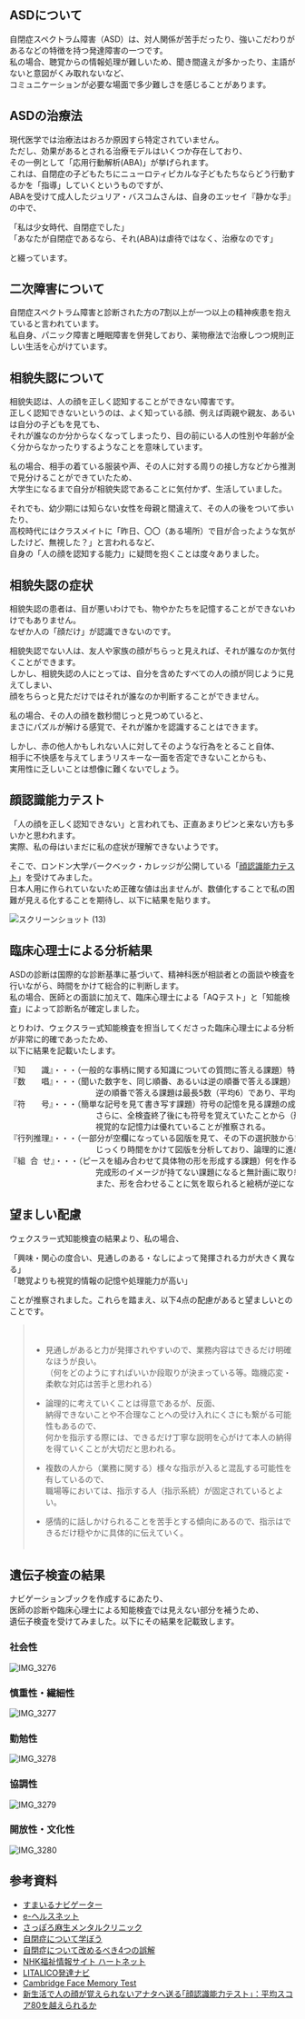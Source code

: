 ## ASDについて

自閉症スペクトラム障害（ASD）は、対人関係が苦手だったり、強いこだわりがあるなどの特徴を持つ発達障害の一つです。  
私の場合、聴覚からの情報処理が難しいため、聞き間違えが多かったり、主語がないと意図がくみ取れないなど、  
コミュニケーションが必要な場面で多少難しさを感じることがあります。  
  
## ASDの治療法

現代医学では治療法はおろか原因すら特定されていません。  
ただし、効果があるとされる治療モデルはいくつか存在しており、  
その一例として「応用行動解析(ABA)」が挙げられます。  
これは、自閉症の子どもたちにニューロティピカルな子どもたちならどう行動するかを「指導」していくというものですが、  
ABAを受けて成人したジュリア・バスコムさんは、自身のエッセイ『静かな手』の中で、  
  
「私は少女時代、自閉症でした」  
「あなたが自閉症であるなら、それ(ABA)は虐待ではなく、治療なのです」  
  
と綴っています。  
  
## 二次障害について

自閉症スペクトラム障害と診断された方の7割以上が一つ以上の精神疾患を抱えていると言われています。  
私自身、パニック障害と睡眠障害を併発しており、薬物療法で治療しつつ規則正しい生活を心がけています。  

## 相貌失認について

相貌失認は、人の顔を正しく認知することができない障害です。  
正しく認知できないというのは、よく知っている顔、例えば両親や親友、あるいは自分の子どもを見ても、  
それが誰なのか分からなくなってしまったり、目の前にいる人の性別や年齢が全く分からなかったりするようなことを意味しています。  
  
私の場合、相手の着ている服装や声、その人に対する周りの接し方などから推測で見分けることができていたため、  
大学生になるまで自分が相貌失認であることに気付かず、生活していました。  
  
それでも、幼少期には知らない女性を母親と間違えて、その人の後をついて歩いたり、  
高校時代にはクラスメイトに「昨日、〇〇（ある場所）で目が合ったような気がしたけど、無視した？」と言われるなど、  
自身の「人の顔を認知する能力」に疑問を抱くことは度々ありました。  
  
## 相貌失認の症状
  
相貌失認の患者は、目が悪いわけでも、物やかたちを記憶することができないわけでもありません。  
なぜか人の「顔だけ」が認識できないのです。  

相貌失認でない人は、友人や家族の顔がちらっと見えれば、それが誰なのか気付くことができます。  
しかし、相貌失認の人にとっては、自分を含めたすべての人の顔が同じように見えてしまい、  
顔をちらっと見ただけではそれが誰なのか判断することができません。  
  
私の場合、その人の顔を数秒間じっと見つめていると、  
まさにパズルが解ける感覚で、それが誰かを認識することはできます。  

しかし、赤の他人かもしれない人に対してそのような行為をとること自体、  
相手に不快感を与えてしまうリスキーな一面を否定できないことからも、  
実用性に乏しいことは想像に難くないでしょう。  
  
## 顔認識能力テスト
  
「人の顔を正しく認知できない」と言われても、正直あまりピンと来ない方も多いかと思われます。  
実際、私の母はいまだに私の症状が理解できないようです。  
  
そこで、ロンドン大学バークベック・カレッジが公開している「[顔認識能力テスト](https://www.bbk.ac.uk/psychology/psychologyexperiments/experiments/facememorytest/)」を受けてみました。  
日本人用に作られていないため正確な値は出ませんが、数値化することで私の困難が見える化することを期待し、以下に結果を貼ります。  
  
![スクリーンショット (13)](https://user-images.githubusercontent.com/91779250/147037168-9037c92c-c4e6-49a7-8ead-0b7867bea646.png)
  
## 臨床心理士による分析結果

ASDの診断は国際的な診断基準に基づいて、精神科医が相談者との面談や検査を行いながら、時間をかけて総合的に判断します。  
私の場合、医師との面談に加えて、臨床心理士による「AQテスト」と「知能検査」によって診断名が確定しました。  
  
とりわけ、ウェクスラー式知能検査を担当してくださった臨床心理士による分析が非常に的確であったため、  
以下に結果を記載いたします。  
  
<pre>
『知　　識』・・・（一般的な事柄に関する知識についての質問に答える課題）特に歴史や科学に関する知識に優れている。  
『数　　唱』・・・（聞いた数字を、同じ順番、あるいは逆の順番で答える課題）同じ順番で答える課題は最長6数（平均7）、  
                  逆の順番で答える課題は最長5数（平均6）であり、平均よりもやや少ない傾向にあった。  
『符　　号』・・・（簡単な記号を見て書き写す課題）符号の記憶を見る課題の成績は満点で、  
                  さらに、全検査終了後にも符号を覚えていたことから（形態に関する）  
                  視覚的な記憶力は優れていることが推察される。                  
『行列推理』・・・（一部分が空欄になっている図版を見て、その下の選択肢から空欄に当てはまるものを選ぶ課題）  
                  じっくり時間をかけて図版を分析しており、論理的に進めようとする姿勢が強く感じられた。  
『組 合 せ』・・・（ピースを組み合わせて具体物の形を形成する課題）何を作るか推測しやすい課題は非常にスピーディーにこなすが、  
                  完成形のイメージが持てない課題になると無計画に取り組む様子が見られた。  
                  また、形を合わせることに気を取られると絵柄が逆になっても気が付かなかった。  
</pre>
  
  
## 望ましい配慮

ウェクスラー式知能検査の結果より、私の場合、  
  
「興味・関心の度合い、見通しのある・なしによって発揮される力が大きく異なる」  
「聴覚よりも視覚的情報の記憶や処理能力が高い」  
  
ことが推察されました。これらを踏まえ、以下4点の配慮があると望ましいとのことです。  
  
> 　
> - 見通しがあると力が発揮されやすいので、業務内容はできるだけ明確なほうが良い。  
>  （何をどのようにすればいいか段取りが決まっている等。臨機応変・柔軟な対応は苦手と思われる）  
>   
> - 論理的に考えていくことは得意であるが、反面、  
>  納得できないことや不合理なことへの受け入れにくさにも繋がる可能性もあるので、  
>  何かを指示する際には、できるだけ丁寧な説明を心がけて本人の納得を得ていくことが大切だと思われる。  
>  
> - 複数の人から（業務に関する）様々な指示が入ると混乱する可能性を有しているので、  
>  職場等においては、指示する人（指示系統）が固定されているとよい。  
>  
> - 感情的に話しかけられることを苦手とする傾向にあるので、指示はできるだけ穏やかに具体的に伝えていく。  
> 　
  
  
## 遺伝子検査の結果

ナビゲーションブックを作成するにあたり、  
医師の診断や臨床心理士による知能検査では見えない部分を補うため、  
遺伝子検査を受けてみました。以下にその結果を記載致します。  
  
### 社会性
![IMG_3276](https://user-images.githubusercontent.com/91779250/155265927-01b41781-29aa-43ba-8f73-c7daf2e46dfa.PNG)
  
### 慎重性・繊細性
![IMG_3277](https://user-images.githubusercontent.com/91779250/155265967-51f12826-9414-4b8a-8ce0-35a8f516c6f6.PNG)
  
### 勤勉性
![IMG_3278](https://user-images.githubusercontent.com/91779250/155266007-352bb829-8796-4073-bfba-6f961792fa7f.PNG)
  
### 協調性
![IMG_3279](https://user-images.githubusercontent.com/91779250/155266070-0eebe58b-08e0-4ac9-ac58-9d6325b4174c.PNG)
  
### 開放性・文化性
![IMG_3280](https://user-images.githubusercontent.com/91779250/155266086-7734f482-3cf3-451e-bc58-f3db8c220dce.PNG)
  
  
## 参考資料


- [すまいるナビゲーター](https://www.smilenavigator.jp/asd/abc/)
- [e-ヘルスネット](https://www.e-healthnet.mhlw.go.jp/information/heart/k-03-005.html)
- [さっぽろ麻生メンタルクリニック](https://www.asabu-mental-clinic.com/subject/11hattatsu_01jihei.html)
- [自閉症について学ぼう](https://wired.jp/2013/04/16/autism/)
- [自閉症について改めるべき4つの誤解](https://gigazine.net/news/20151009-4-misconceptions-about-autism/)
- [NHK福祉情報サイト ハートネット](https://www.nhk.or.jp/heart-net/hattatsu-otona/survive/)
- [LITALICO発達ナビ](https://h-navi.jp/column/article/35026683)
- [Cambridge Face Memory Test](https://www.bbk.ac.uk/psychology/psychologyexperiments/experiments/facememorytest/)
- [新生活で人の顔が覚えられないアナタへ送る｢顔認識能力テスト｣：平均スコア80を越えられるか](https://www.gizmodo.jp/2017/04/cambridge-face-memory-test.html)
